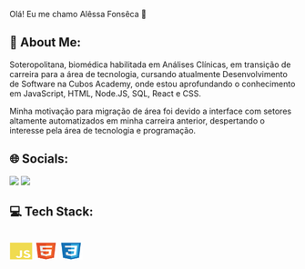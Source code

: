 Olá! Eu me chamo Alêssa Fonsêca 👋  

##  💫 About Me:

Soteropolitana, biomédica habilitada em Análises Clínicas, em transição de carreira para a área de tecnologia, cursando atualmente Desenvolvimento de Software na Cubos Academy, onde estou aprofundando o conhecimento em JavaScript, HTML, Node.JS, SQL, React e CSS.

Minha motivação para migração de área foi devido a interface com setores altamente automatizados em minha carreira anterior, despertando o interesse pela área de tecnologia e programação.

## 🌐 Socials:

<div> 
  <a href="https://www.linkedin.com/in/alessa-fonseca/" target="_blank"><img src="https://img.shields.io/badge/-LinkedIn-%230077B5?style=for-the-badge&logo=linkedin&logoColor=white" target="_blank"></a> 
  <a href="https://www.instagram.com/alessafonseca/" target="_blank"><img src="https://img.shields.io/badge/-Instagram-%23E4405F?style=for-the-badge&logo=instagram&logoColor=white" target="_blank"></a>
</div>

## 💻 Tech Stack:

<div style="display: inline_block"><br>
  <img align="center" height="30" width="40" src="https://raw.githubusercontent.com/devicons/devicon/master/icons/javascript/javascript-plain.svg">
  <img align="center" height="30" width="40" src="https://raw.githubusercontent.com/devicons/devicon/master/icons/html5/html5-original.svg">
  <img align="center" height="30" width="40" src="https://raw.githubusercontent.com/devicons/devicon/master/icons/css3/css3-original.svg">
</div>
